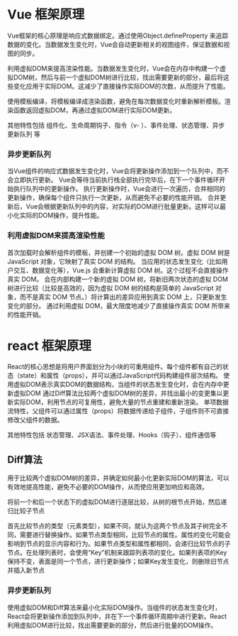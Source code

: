 # Vue 框架原理
Vue框架的核心原理是响应式数据绑定。通过使用Object.defineProperty 来追踪数据的变化。当数据发生变化时，Vue会自动更新相关的视图组件，保证数据和视图的同步。

利用虚拟DOM来提高渲染性能。当数据发生变化时，Vue会在内存中构建一个虚拟DOM树，然后与前一个虚拟DOM树进行比较，找出需要更新的部分，最后将这些变化应用于实际DOM。这减少了直接操作实际DOM的次数，从而提升了性能。

使用模板编译，将模板编译成渲染函数，避免在每次数据变化时重新解析模板。渲染函数返回虚拟DOM，再通过虚拟DOM进行实际DOM更新。

其他特性包括 组件化、生命周期钩子、指令（v- ）、事件处理、状态管理、异步更新队列 等

### 异步更新队列
当Vue组件的响应式数据发生变化时，Vue会将更新操作添加到一个队列中，而不会立即执行更新。
Vue会等待当前执行栈全部执行完毕后，在下一个事件循环开始执行队列中的更新操作。
执行更新操作时，Vue会进行一次遍历，合并相同的更新操作，确保每个组件只执行一次更新，从而避免不必要的性能开销。
合并更新后，Vue会根据更新队列中的内容，对实际的DOM进行批量更新。这样可以最小化实际的DOM操作，提升性能。

### 利用虚拟DOM来提高渲染性能
首次加载时会解析组件的模板，并创建一个初始的虚拟 DOM 树。虚拟 DOM 树是 JavaScript 对象，它映射了真实 DOM 的结构。
当应用的状态发生变化（比如用户交互、数据变化等），Vue.js 会重新计算虚拟 DOM 树。这个过程不会直接操作真实 DOM。
会在内部构建一个新的虚拟 DOM 树，将新旧两次状态的虚拟 DOM 树进行比较（比较是高效的，因为虚拟 DOM 树的结构是简单的 JavaScript 对象，而不是真实 DOM 节点。）将计算出的差异应用到真实 DOM 上，只更新发生变化的部分。
通过利用虚拟 DOM，最大限度地减少了直接操作真实 DOM 所带来的性能开销。


# react 框架原理
React的核心思想是将用户界面划分为小块的可重用组件。每个组件都有自己的状态（state）和属性（props），并可以通过JavaScript代码构建组件层次结构。
使用虚拟DOM表示真实DOM的数据结构，当组件的状态发生变化时，会在内存中更新虚拟DOM
通过Diff算法比较两个虚拟DOM树的差异，并找出最小的变更集以更新实际DOM，利用节点的可复用性，避免大量的节点重建和重新渲染。
单项数据流特性，父组件可以通过属性（props）将数据传递给子组件，子组件则不可直接修改父组件的数据。

其他特性包括 状态管理、JSX语法、事件处理、Hooks（钩子）、组件通信等

## Diff算法
用于比较两个虚拟DOM树的差异，并确定如何最小化更新实际DOM的算法，可以有效地提高性能，避免不必要的DOM操作，从而使应用更加响应和高效。

将前一个和后一个状态下的虚拟DOM进行逐层比较，从树的根节点开始，然后递归比较子节点

首先比较节点的类型（元素类型），如果不同，就认为这两个节点及其子树完全不同，需要进行替换操作。如果节点类型相同，比较节点的属性。属性的变化可能会影响到节点的显示内容和行为。如果节点类型和属性都相同，会递归比较节点的子节点。在处理列表时，会使用“Key”机制来跟踪列表项的变化。如果列表项的Key保持不变，表面是同一个节点，进行更新操作；如果Key发生变化，则删除旧节点并插入新节点

### 异步更新队列
使用虚拟DOM和Diff算法来最小化实际DOM操作。当组件的状态发生变化时，React会将更新操作添加到队列中，并在下一个事件循环周期中进行更新。React利用虚拟DOM进行比较，找出需要更新的部分，然后进行批量的DOM操作。
